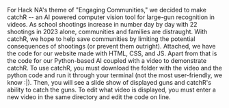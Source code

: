 For Hack NA's theme of "Engaging Communities," we decided to make catchR -- an AI powered computer vision tool for large-gun recognition in videos. As school shootings increase in number day by day with 22 shootings in 2023 alone, communities and families are distraught. With catchR, we hope to help save communities by limiting the potential consequences of shootings (or prevent them outright). Attached, we have the code for our website made with HTML, CSS, and JS. Apart from that is the code for our Python-based AI coupled with a video to demonstrate catchR.
To use catchR, you must download the folder with the video and the python code and run it through your terminal (not the most user-friendly, we know :|). Then, you will see a slide show of displayed guns and catchR's ability to catch the guns. To edit what video is displayed, you must enter a new video in the same directory and edit the code on line.
